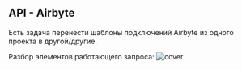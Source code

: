 ## API - Airbyte

Есть задача перенести шаблоны подключений Airbyte из одного проекта в другой/другие.

Разбор элементов работающего запроса:
![cover](https://github.com/Malakhova-Natalya/Snippets/blob/main/API/Airbyte/API%20Airbyte%20разбор%20запроса.png)
